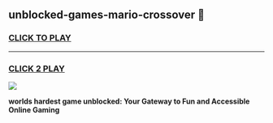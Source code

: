 
## unblocked-games-mario-crossover 👋
<h3>
<a href="https://premium.freeplayer.one?title=unblocked-games-mario-crossover&ref=14F">CLICK TO PLAY</a></h3>
<hr>

<h3>
<a href="https://premium.freeplayer.one?title=unblocked-games-mario-crossover&ref=14F">CLICK 2 PLAY</a>
  
</h3>

<a href="https://premium.freeplayer.one?title=unblocked-games-mario-crossover&ref=12F/"><img src="https://clearcache.store/games.png"></a>


**worlds hardest game unblocked: Your Gateway to Fun and Accessible Online Gaming**
